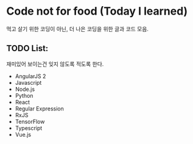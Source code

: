 # Code not for food (Today I learned)
먹고 살기 위한 코딩이 아닌, 더 나은 코딩을 위한 글과 코드 모음.

## TODO List: 
재미있어 보이는건 잊지 않도록 적도록 한다.

- AngularJS 2
- Javascript
- Node.js
- Python
- React
- Regular Expression
- RxJS
- TensorFlow
- Typescript
- Vue.js
